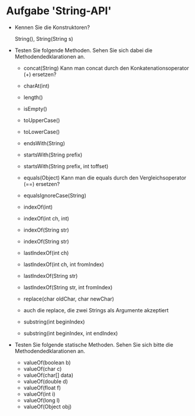 # Aufgabe 'String-API'

- Kennen Sie die Konstruktoren?

    String(), String(String s)

- Testen Sie folgende Methoden. Sehen Sie sich dabei die Methodendedklarationen an.

	- concat(String)
	    Kann man concat durch den Konkatenationsoperator (+) ersetzen?
	
	- charAt(int)
	- length()
	- isEmpty()  
	
	- toUpperCase()
	- toLowerCase()
	
	- endsWith(String)
	- startsWith(String prefix) 
	- startsWith(String prefix, int toffset) 
	
	- equals(Object)
	    Kann man die equals durch den Vergleichsoperator (==) ersetzen?
	  
	- equalsIgnoreCase(String)
	
	- indexOf(int)
	- indexOf(int ch, int)
	- indexOf(String str) 
	- indexOf(String str)  
	
	- lastIndexOf(int ch)  
	- lastIndexOf(int ch, int fromIndex)  
	- lastIndexOf(String str)  
	- lastIndexOf(String str, int fromIndex) 
	
	- replace(char oldChar, char newChar) 
	- auch die replace, die zwei Strings als Argumente akzeptiert 
	
	- substring(int beginIndex) 
	- substring(int beginIndex, int endIndex)  

- Testen Sie folgende statische Methoden. Sehen Sie sich bitte die Methodendedklarationen an.

	- valueOf(boolean b)
	- valueOf(char c)
	- valueOf(char[] data)
	- valueOf(double d)
	- valueOf(float f)
	- valueOf(int i)
	- valueOf(long l)
	- valueOf(Object obj)
